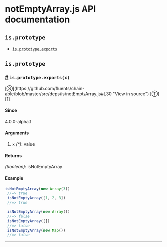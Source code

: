 # notEmptyArray.js API documentation

<!-- div class="toc-container" -->

<!-- div -->

## `is.prototype`
* <a href="#is-prototype-exports">`is.prototype.exports`</a>

<!-- /div -->

<!-- /div -->

<!-- div class="doc-container" -->

<!-- div -->

## `is.prototype`

<!-- div -->

<h3 id="is-prototype-exports"><a href="#is-prototype-exports">#</a>&nbsp;<code>is.prototype.exports(x)</code></h3>
[&#x24C8;](https://github.com/fluents/chain-able/blob/master/src/deps/is/notEmptyArray.js#L30 "View in source") [&#x24C9;][1]



#### Since
4.0.0-alpha.1

#### Arguments
1. `x` *(&#42;)*: value

#### Returns
*(boolean)*: isNotEmptyArray

#### Example
```js
isNotEmptyArray(new Array(3))
 //=> true
 isNotEmptyArray([1, 2, 3])
 //=> true

 isNotEmptyArray(new Array())
 //=> false
 isNotEmptyArray([])
 //=> false
 isNotEmptyArray(new Map())
 //=> false
```
---

<!-- /div -->

<!-- /div -->

<!-- /div -->

 [1]: #is.prototype "Jump back to the TOC."
